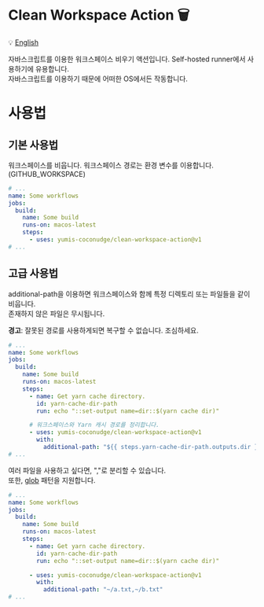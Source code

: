 # Clean Workspace Action 🗑

💡 [English](readme_en.md)

자바스크립트를 이용한 워크스페이스 비우기 액션입니다. Self-hosted runner에서 사용하기에 유용합니다.  
자바스크립트를 이용하기 때문에 어떠한 OS에서든 작동합니다.

# 사용법

## 기본 사용법

워크스페이스를 비웁니다. 워크스페이스 경로는 환경 변수를 이용합니다. (GITHUB_WORKSPACE)

```yaml
# ...
name: Some workflows
jobs:
  build:
    name: Some build
    runs-on: macos-latest
    steps:
      - uses: yumis-coconudge/clean-workspace-action@v1
# ...
```

## 고급 사용법

additional-path을 이용하면 워크스페이스와 함께 특정 디렉토리 또는 파일들을 같이 비웁니다.  
존재하지 않은 파일은 무시됩니다.

**경고**: 잘못된 경로를 사용하게되면 복구할 수 없습니다. 조심하세요.

```yaml
# ...
name: Some workflows
jobs:
  build:
    name: Some build
    runs-on: macos-latest
    steps:
      - name: Get yarn cache directory.
        id: yarn-cache-dir-path
        run: echo "::set-output name=dir::$(yarn cache dir)"

      # 워크스페이스와 Yarn 캐시 경로를 정리합니다.
      - uses: yumis-coconudge/clean-workspace-action@v1
        with:
          additional-path: "${{ steps.yarn-cache-dir-path.outputs.dir }}"
# ...
```

여러 파일을 사용하고 싶다면, ","로 분리할 수 있습니다.  
또한, [glob](<https://ko.wikipedia.org/wiki/%EA%B8%80%EB%A1%9C%EB%B8%8C_(%ED%94%84%EB%A1%9C%EA%B7%B8%EB%9E%98%EB%B0%8D)>) 패턴을 지원합니다.

```yaml
# ...
name: Some workflows
jobs:
  build:
    name: Some build
    runs-on: macos-latest
    steps:
      - name: Get yarn cache directory.
        id: yarn-cache-dir-path
        run: echo "::set-output name=dir::$(yarn cache dir)"

      - uses: yumis-coconudge/clean-workspace-action@v1
        with:
          additional-path: "~/a.txt,~/b.txt"
# ...
```
